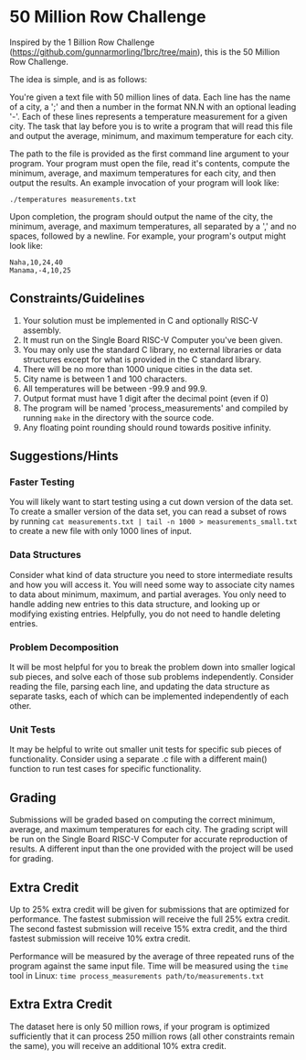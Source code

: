 # 50 Million Row Challenge

Inspired by the 1 Billion Row Challenge (https://github.com/gunnarmorling/1brc/tree/main), this is the 50 Million Row Challenge.

The idea is simple, and is as follows:

You're given a text file with 50 million lines of data. Each line has the name
of a city, a ';' and then a number in the format NN.N with an optional leading '-'.
Each of these lines represents a temperature measurement for a given city. The
task that lay before you is to write a program that will read this file and
output the average, minimum, and maximum temperature for each city.

The path to the file is provided as the first command line argument to your
program. Your program must open the file, read it's contents, compute the
minimum, average, and maximum temperatures for each city, and then output the
results. An example invocation of your program will look like:

```
./temperatures measurements.txt
```

Upon completion, the program should output the name of the city, the minimum, average,
and maximum temperatures, all separated by a ',' and no spaces, followed by a newline.
For example, your program's output might look like:

```
Naha,10,24,40
Manama,-4,10,25
```

## Constraints/Guidelines

1) Your solution must be implemented in C and optionally RISC-V assembly.
2) It must run on the Single Board RISC-V Computer you've been given.
3) You may only use the standard C library, no external libraries or data structures
    except for what is provided in the C standard library.
4) There will be no more than 1000 unique cities in the data set.
5) City name is between 1 and 100 characters.
6) All temperatures will be between -99.9 and 99.9.
7) Output format must have 1 digit after the decimal point (even if 0)
8) The program will be named 'process_measurements' and compiled by running
    `make` in the directory with the source code.
9) Any floating point rounding should round towards positive infinity.

## Suggestions/Hints

### Faster Testing

You will likely want to start testing using a cut down version of the data set.
To create a smaller version of the data set, you can read a subset of rows
by running `cat measurements.txt | tail -n 1000 > measurements_small.txt` to
create a new file with only 1000 lines of input.

### Data Structures

Consider what kind of data structure you need to store intermediate results and
how you will access it. You will need some way to associate city names to data
about minimum, maximum, and partial averages. You only need to handle adding
new entries to this data structure, and looking up or modifying existing
entries. Helpfully, you do not need to handle deleting entries.

### Problem Decomposition

It will be most helpful for you to break the problem down into smaller logical
sub pieces, and solve each of those sub problems independently. Consider reading
the file, parsing each line, and updating the data structure as separate tasks,
each of which can be implemented independently of each other.

### Unit Tests

It may be helpful to write out smaller unit tests for specific sub pieces of
functionality. Consider using a separate .c file with a different main() function
to run test cases for specific functionality.

## Grading

Submissions will be graded based on computing the correct minimum, average, and
maximum temperatures for each city. The grading script will be run on the
Single Board RISC-V Computer for accurate reproduction of results. A different
input than the one provided with the project will be used for grading.

## Extra Credit

Up to 25% extra credit will be given for submissions that are optimized for
performance. The fastest submission will receive the full 25% extra credit.
The second fastest submission will receive 15% extra credit, and the third
fastest submission will receive 10% extra credit.

Performance will be measured by the average of three repeated runs of the
program against the same input file. Time will be measured using the `time`
tool in Linux: `time process_measurements path/to/measurements.txt`

## Extra Extra Credit

The dataset here is only 50 million rows, if your program is optimized
sufficiently that it can process 250 million rows (all other constraints
remain the same), you will receive an additional 10% extra credit.
